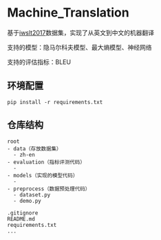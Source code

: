 # Machine_Translation

基于[iwslt2017](https://huggingface.co/datasets/iwslt2017/tree/main/data/2017-01-trnted/texts/zh/en)数据集，实现了从英文到中文的机器翻译

支持的模型：隐马尔科夫模型、最大熵模型、神经网络

支持的评估指标：BLEU

## 环境配置

```
pip install -r requirements.txt
```

## 仓库结构

```
root
- data（存放数据集）
  - zh-en
- evaluation（指标评测代码）
  -
- models（实现的模型代码）
  -
- preprocess（数据预处理代码）
  - dataset.py
  - demo.py

.gitignore
README.md
requirements.txt
...
```